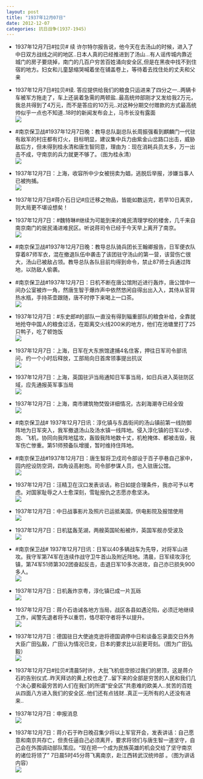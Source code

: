 ```yaml
---
layout: post
title: "1937年12月07日"
date: 2012-12-07
categories: 抗日战争(1937-1945)
---
```


<meta name="referrer" content="no-referrer" />

- 1937年12月7日#拉贝# 续 许尔特尔报告说，他今天在去汤山的时候，进入了中日双方战线之间的地区..日本人真的已经推进到了汤山...有人谣传城内靠近城门的房子要烧掉，南门的几百户穷苦百姓涌向安全区,但是在黑夜中找不到住宿的地方。妇女和儿童瑟缩哭喊着坐在铺盖卷上，等待着去找住处的丈夫和父亲 

- 1937年12月7日#拉贝#续. 答应提供给我们的粮食只运进来了四分之一..两辆卡车被军方拖走了，车上还装着急需的两顿盐..最高统帅部刚才又发给我2万元，我总共得到了4万元，而不是答应的10万元..对这种分期交付赠款的方式最高统帅似乎一点也不知道..18时的新闻发布会上，马市长没有露面 <br/><img src="https://ww4.sinaimg.cn/large/aca367d8jw1dzlljz4ommj.jpg" />

- #南京保卫战#1937年12月7日晚：教导总队副总队长周振强看到麒麟门一代驻有敌军的村庄都有灯火，目标明显，建议集中兵力由紫金山岔路口出击，威胁敌后方，但未得到桂永清和唐生智同意，理由为：现在消耗兵员太多，万一出击不成，守南京的兵力就更不够了。（图为桂永清） <br/><img src="https://ww2.sinaimg.cn/large/aca367d8jw1dzlj2jb1upj.jpg" />

- 1937年12月7日：上海，收容所中少女被拐卖为娼，逃脱后举报，涉嫌当事人已被拘捕。 <br/><img src="https://ww2.sinaimg.cn/large/aca367d8jw1dzliyc7ln0j.jpg" />

- 1937年12月7日#蒋介石日记#应迁移之物品，皆能如数运完，若早10日离京，则大局更不堪设想矣！ 

- 1937年12月7日：#魏特琳#继续为可能到来的难民清理学校的楼舍，几千来自南京南门的居民涌进难民区。听说蒋司令已经于今天早上离开了南京。 <br/><img src="https://ww2.sinaimg.cn/large/aca367d8jw1dzlgxipixaj.jpg" />

- #南京保卫战#1937年12月7日晚：教导总队骑兵团长王翰卿报告，日军便衣队穿着87师军衣，混在撤退队伍中袭击了该团驻守汤山的第一营，该营伤亡很大，汤山已被敌占领。教导总队各队目前均得到命令，禁止87师士兵通过阵地，以防敌人偷袭。 

- #南京保卫战#1937年12月7日：日机不断在唐公馆附近进行轰炸，唐公馆中一间办公室被炸一角，然唐生智于爆炸声中依然悠闲自得出出入入，其侍从官背热水瓶，手持茶壶跟随，唐不时停下来喝上一口茶。 <br/><img src="https://ww3.sinaimg.cn/large/aca367d8jw1dzlfs6ipryj.jpg" />

- 1937年12月7日：#东史郎#的部队一直没有得到辎重部队的粮食补给，全靠就地抢夺中国人的粮食过活，在距离交火线200米的地方，他们在池塘里打了25只鸭子，吃了顿饱饭 <br/><img src="https://ww1.sinaimg.cn/large/aca367d8jw1dzlexab5luj.jpg" />

- 1937年12月7日：上海，日军在大东旅馆逮捕4名住客，押往日军司令部讯问，约一个小时后释放，工部局向日首席领事提出抗议 <br/><img src="https://ww2.sinaimg.cn/large/aca367d8jw1dzldr3a927j.jpg" />

- 1937年12月7日：上海，英国驻沪当局通知日军事当局，如日兵进入英驻防区域，应先通报英军事当局 <br/><img src="https://ww1.sinaimg.cn/large/aca367d8jw1dzlc0lwtouj.jpg" />

- 1937年12月7日：上海，南市建筑物焚毁详细情况，古刹海潮寺已经全毁 <br/><img src="https://ww2.sinaimg.cn/large/aca367d8jw1dzlaa9n2vjj.jpg" />

- #南京保卫战# 1937年12月7日讯：淳化镇与东昌街间的汤山镇前第一线防御阵地为日军突入，我军撤退汤山及汤水镇一线阵地。侵入淳化镇的日军以步、炮、飞机，协同向我阵地猛攻，轰毁我阵地数十丈，机枪掩体、都被击毁，我军伤亡惨重。第51师预备队增援，暂时维持住阵地。 

- #南京保卫战#1937年12月7日：唐生智将卫戍司令部设于百子亭巷自己家中，园内挖设防空洞，四角设高射炮。司令部参谋人员，也入驻唐公馆。 <br/><img src="https://ww4.sinaimg.cn/large/aca367d8jw1dzl2sblmygj.jpg" />

- 1937年12月7日：汪精卫在汉口发表谈话，称日如提合理条件，我亦可予以考虑。对国家耻辱之人士愈深刻，雪耻报仇之志愿亦愈坚决。 <br/><img src="https://ww1.sinaimg.cn/large/aca367d8jw1dzl1m5bsywj.jpg" />

- 1937年12月7日：中日战事影片及照片已运抵美国，供电影院及报馆使用 <br/><img src="https://ww4.sinaimg.cn/large/aca367d8jw1dzkzvhbz2ij.jpg" />

- 1937年12月7日：日机猛轰芜湖，两艘英国轮船被炸，英国军舰亦受波及 <br/><img src="https://ww4.sinaimg.cn/large/aca367d8jw1dzky58opvdj.jpg" />

- #南京保卫战# 1937年12月7日讯：日军以40多辆战车为先导，对将军山进攻。我守军第74军在连续作战守卫牛首山及附近阵地。清晨，日军续攻淳化镇，第74军51师第302团奋起反击，击退日军10多次进攻，自己亦已损失900多人。 <br/><img src="https://ww3.sinaimg.cn/large/aca367d8jw1dzkvuht3y6j.jpg" />

- 1937年12月7日：日机轰炸京粤，淳化镇已成一片瓦砾 <br/><img src="https://ww4.sinaimg.cn/large/aca367d8jw1dzkuo9lgt7j.jpg" />

- 1937年12月7日：蒋介石诰诫各地方当局，战区各县如遇沦陷，必须迁地继续工作，闻警先退者将予以重罚，恪尽职守者将予以提升。 <br/><img src="https://ww3.sinaimg.cn/large/aca367d8jw1dzksxupamfj.jpg" />

- 1937年12月7日：德国驻日大使迪克逊将德国调停中日和谈备忘录面交日外务大臣广田弘毅，广田认为情况已变，日本的要求比以前更苛刻。（图为广田弘毅） <br/><img src="https://ww4.sinaimg.cn/large/aca367d8jw1dzksnf6hmpj.jpg" />

- 1937年12月7日#拉贝#清晨5时许，大批飞机低空掠过我们的房顶，这是蒋介石的告别仪式..昨天拜访的黄上校也走了..留下来的全部是穷苦的人民和我们几个决心要和最穷苦的人们在我们的所谓“安全区”共患难的欧美人..贫苦的百姓从四面八方进入我们的安全区..他们还有点钱财..真正一无所有的人还没有进来.. 

- 1937年12月7日：申报消息 <br/><img src="https://ww4.sinaimg.cn/large/aca367d8jw1dzkr7ccz1rj.jpg" />

- 1937年12月7日：蒋介石于昨日晚召集少将以上军官开会，发表讲话：自己愿意和南京共存亡，但责任逼自己必须离开，要求将领们与唐生智一道坚守，自己会在外围调动部队策应。“现在把一个成为民族英雄的机会交给了坚守南京的诸位将领了” 7日晨5时45分蒋飞离南京，赴江西转武汉统帅部 。（图为讲话内容） <br/><img src="https://ww3.sinaimg.cn/large/aca367d8jw1dzkqmk8d9zj.jpg" />

